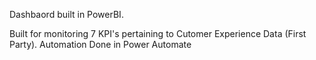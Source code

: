 Dashbaord built in PowerBI.

Built for monitoring 7 KPI's pertaining to Cutomer Experience Data (First Party).
Automation Done in Power Automate
